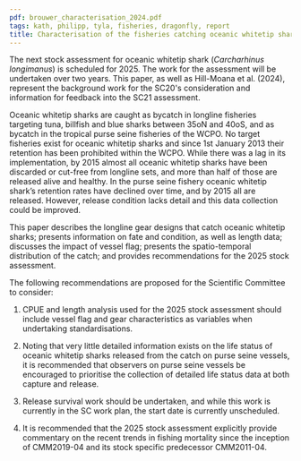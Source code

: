 ```yaml
---
pdf: brouwer_characterisation_2024.pdf
tags: kath, philipp, tyla, fisheries, dragonfly, report
title: Characterisation of the fisheries catching oceanic whitetip sharks (<i>Carcharhinus longimanus</i>) in the Western and Central Pacific Ocean
---
```

The next stock assessment for oceanic whitetip shark (*Carcharhinus longimanus*) is scheduled for 2025. The work for the assessment will be undertaken over two years. This paper, as well as Hill-Moana et al. (2024), represent the background work for the SC20's consideration and information for feedback into the SC21 assessment.

Oceanic whitetip sharks are caught as bycatch in longline fisheries targeting tuna, billfish and blue sharks between 35oN and 40oS, and as bycatch in the tropical purse seine fisheries of the WCPO. No target fisheries exist for oceanic whitetip sharks and since 1st January 2013 their retention has been prohibited within the WCPO. While there was a lag in its implementation, by 2015 almost all oceanic whitetip sharks have been discarded or cut-free from longline sets, and more than half of those are released alive and healthy. In the purse seine fishery oceanic whitetip shark’s retention rates have declined over time, and by 2015 all are released. However, release condition lacks detail and this data collection could be improved.

This paper describes the longline gear designs that catch oceanic whitetip sharks; presents information on fate and condition, as well as length data; discusses the impact of vessel flag; presents the spatio-temporal distribution of the catch; and provides recommendations for the 2025 stock assessment.

The following recommendations are proposed for the Scientific Committee to consider:

1. CPUE and length analysis used for the 2025 stock assessment should include vessel flag and gear characteristics as variables when undertaking standardisations.

2. Noting that very little detailed information exists on the life status of oceanic whitetip sharks released from the catch on purse seine vessels, it is recommended that observers on purse seine vessels be encouraged to prioritise the collection of detailed life status data at both capture and release.

3. Release survival work should be undertaken, and while this work is currently in the SC work plan, the start date is currently unscheduled.

4. It is recommended that the 2025 stock assessment explicitly provide commentary on the recent trends in fishing mortality since the inception of CMM2019-04 and its stock specific predecessor CMM2011-04.